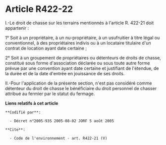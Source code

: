 # Article R422-22

I.-Le droit de chasse sur les terrains mentionnés à l'article R. 422-21 doit appartenir : 

1° Soit à un propriétaire, à un nu-propriétaire, à un usufruitier à titre légal ou conventionnel, à des propriétaires indivis
ou à un locataire titulaire d'un contrat de location ayant date certaine ; 

2° Soit à un groupement de propriétaires ou détenteurs de droits de chasse, constitué sous forme d'association déclarée ou
sous toute autre forme prévue par une convention ayant date certaine et justifiant de l'étendue, de la durée et de la date
d'entrée en jouissance de ses droits. 

II.-Pour l'application de la présente section, n'est pas considéré comme détenteur du droit de chasse le bénéficiaire du
droit personnel de chasser attribué au fermier par le statut du fermage.

**Liens relatifs à cet article**

	**Codifié par**:

	  - Décret n°2005-935 2005-08-02 JORF 5 août 2005

	**Cite**:

	  - Code de l'environnement - art. R422-21 (V)
